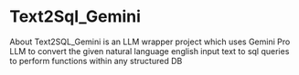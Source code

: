 # Text2Sql_Gemini
About
Text2SQL_Gemini is an LLM wrapper project which uses Gemini Pro LLM to convert the given natural language english input text to sql queries to perform functions within any structured DB
